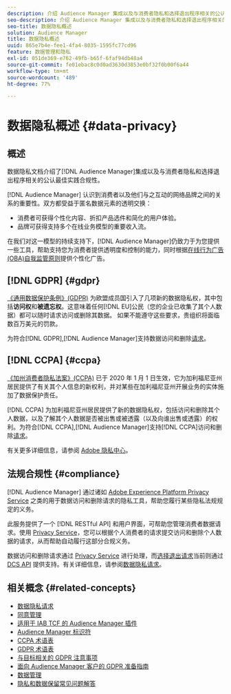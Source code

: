 ```yaml
---
description: 介绍 Audience Manager 集成以及与消费者隐私和选择退出程序相关的公认最佳实践合规性。
seo-description: 介绍 Audience Manager 集成以及与消费者隐私和选择退出程序相关的公认最佳实践合规性。
seo-title: 数据隐私概述
solution: Audience Manager
title: 数据隐私概述
uuid: 865e7b4e-fee1-4fa4-8035-1595fc77cd96
feature: 数据管理和隐私
exl-id: 051de369-e762-49fb-b65f-6faf94db48a4
source-git-commit: fe01ebac8c0d0ad3630d3853e0bf32f0b00f6a44
workflow-type: tm+mt
source-wordcount: '489'
ht-degree: 77%

---
```


# 数据隐私概述 {#data-privacy}

## 概述

数据隐私文档介绍了[!DNL Audience Manager]集成以及与消费者隐私和选择退出程序相关的公认最佳实践合规性。

[!DNL Audience Manager] 认识到消费者以及他们与之互动的网络品牌之间的关系的重要性。双方都受益于匿名数据元素的透明交换：

* 消费者可获得个性化内容、折扣产品选件和简化的用户体验。
* 品牌可获得支持多个在线业务模型的重要收入流。

在我们对这一模型的持续支持下，[!DNL Audience Manager]仍致力于为您提供一些工具，帮助支持您为消费者提供透明度和控制的能力，同时根据[在线行为广告(OBA)自我监管原则](https://www.iab.com/news/self-regulatory-principles-for-online-behavioral-advertising/)提供个性化广告。

## [!DNL GDPR] {#gdpr}

[《通用数据保护条例》(GDPR)](https://gdpr.eu/data-privacy/) 为欧盟成员国引入了几项新的数据隐私权，其中包括&#x200B;**访问权**&#x200B;和&#x200B;**被遗忘权**。这意味着任何[!DNL EU]公民（您的企业已收集了其个人数据）都可以随时请求访问或删除其数据。 如果不能遵守这些要求，贵组织将面临数百万美元的罚款。

为符合[!DNL GDPR],[!DNL Audience Manager]支持数据访问和删除[请求](data-privacy-requests.md)。

## [!DNL CCPA] {#ccpa}

[《加州消费者隐私法案》(CCPA)](https://www.caprivacy.org/about) 已于 2020 年 1 月 1 日生效，它为加利福尼亚州居民提供了有关其个人信息的新权利，并对某些在加利福尼亚州开展业务的实体施加了数据保护责任。

[!DNL CCPA] 为加利福尼亚州居民提供了新的数据隐私权，包括访问和删除其个人数据，以及了解其个人数据是否被出售或被透露（以及向谁出售或透露）的权利。为符合[!DNL CCPA],[!DNL Audience Manager]支持[!DNL CCPA]访问和删除[请求](data-privacy-requests.md)。

有关更多详细信息，请参阅 [Adobe 隐私中心](https://www.adobe.com/cn/privacy/opt-out.html)。

## 法规合规性 {#compliance}

[!DNL Audience Manager] 通过诸如 [Adobe Experience Platform Privacy Service](https://www.adobe.io/apis/experienceplatform/home/services/privacy-service.html) 之类的用于数据访问和删除请求的隐私工具，帮助您履行某些隐私法规规定的义务。

此服务提供了一个 [!DNL RESTful API] 和用户界面，可帮助您管理消费者数据请求。使用 [Privacy Service](https://www.adobe.io/apis/experienceplatform/home/services/privacy-service.html)，您可以根据个人消费者的请求提交访问和删除个人数据的请求，从而帮助自动履行这部分合规义务。

数据访问和删除请求通过 [Privacy Service](https://www.adobe.io/apis/experienceplatform/home/services/privacy-service.html) 进行处理，而[选择退出请求](data-privacy-requests.md#opt-out-requests)当前则通过 [DCS API](../../api/dcs-intro/dcs-api-reference/dcs-api-reference-overview.md) 提供支持。有关详细信息，请参阅[数据隐私请求](data-privacy-requests.md)。

## 相关概念 {#related-concepts}

* [数据隐私请求](data-privacy-requests.md)
* [同意管理](data-privacy-consent.md)
* [适用于 IAB TCF 的 Audience Manager 插件](aam-iab-plugin.md)
* [Audience Manager 标识符](data-privacy-ids.md)
* [CCPA 术语表](aam-ccpa-glossary.md)
* [GDPR 术语表](aam-gdpr-glossary.md)
* [与目标相关的 GDPR 注意事项](aam-gdpr-partners.md)
* [面向 Audience Manager 客户的 GDPR 准备指南](aam-gdpr-readiness.md)
* [数据管理](data-governance.md)
* [隐私和数据保留常见问题解答](../../faq/faq-privacy.md)
